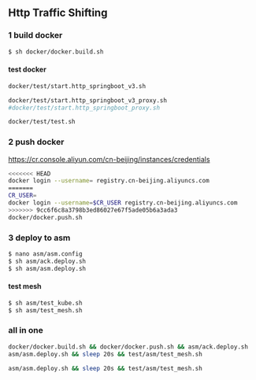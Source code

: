 ## Http Traffic Shifting

### 1 build docker
```sh
$ sh docker/docker.build.sh
```

#### test docker
```sh
docker/test/start.http_springboot_v3.sh
```

```sh
docker/test/start.http_springboot_v3_proxy.sh
#docker/test/start.http_springboot_proxy.sh 
```

```sh
docker/test/test.sh 
```

### 2 push docker
https://cr.console.aliyun.com/cn-beijing/instances/credentials
```sh
<<<<<<< HEAD
docker login --username= registry.cn-beijing.aliyuncs.com
=======
CR_USER=
docker login --username=$CR_USER registry.cn-beijing.aliyuncs.com
>>>>>>> 9cc6f6c8a3798b3ed86027e67f5ade05b6a3ada3
docker/docker.push.sh
```

### 3 deploy to asm
```sh
$ nano asm/asm.config
$ sh asm/ack.deploy.sh
$ sh asm/asm.deploy.sh
```

#### test mesh
```sh
$ sh asm/test_kube.sh
$ sh asm/test_mesh.sh
```

### all in one
```sh
docker/docker.build.sh && docker/docker.push.sh && asm/ack.deploy.sh
asm/asm.deploy.sh && sleep 20s && test/asm/test_mesh.sh
```

```sh
asm/asm.deploy.sh && sleep 20s && test/asm/test_mesh.sh
```